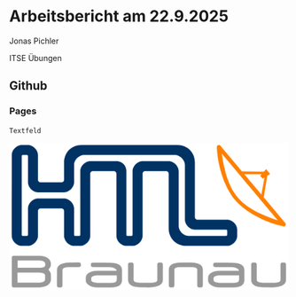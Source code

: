 # Arbeitsbericht am 22.9.2025
Jonas Pichler

ITSE Übungen
## Github  
### Pages

```
Textfeld
```

![Bild](492254033-6f0f57b8-5dd5-4ffc-b653-67fee8106347.png)
